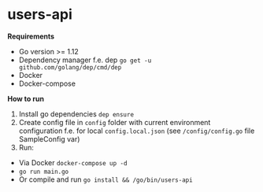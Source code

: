 # users-api

**Requirements**

- Go version >= 1.12 
- Dependency manager f.e. dep `go get -u github.com/golang/dep/cmd/dep`
- Docker
- Docker-compose 

**How to run**
1. Install go dependencies `dep ensure`
2. Create config file in `config` folder with current environment configuration f.e. for local `config.local.json`
(see `/config/config.go` file SampleConfig var)
3. Run:
- Via Docker `docker-compose up -d`
- `go run main.go`
- Or compile and run `go install && /go/bin/users-api`
